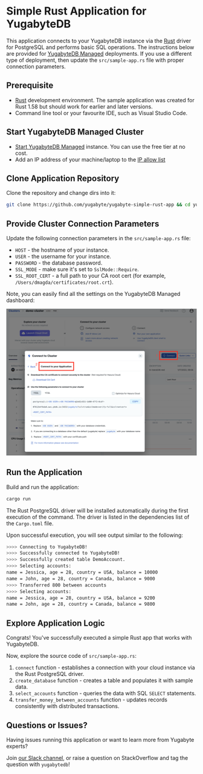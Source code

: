 # Simple Rust Application for YugabyteDB

This application connects to your YugabyteDB instance via the 
[Rust](https://github.com/sfackler/rust-postgres) driver for PostgreSQL and performs basic SQL operations. The instructions below are provided for [YugabyteDB Managed](https://cloud.yugabyte.com/) deployments. 
If you use a different type of deployment, then update the `src/sample-app.rs` file with proper connection parameters.

## Prerequisite

* [Rust](https://www.rust-lang.org/tools/install) development environment. The sample application was created for Rust 1.58 but should work for earlier and later versions.
* Command line tool or your favourite IDE, such as Visual Studio Code.

## Start YugabyteDB Managed Cluster

* [Start YugabyteDB Managed](https://docs.yugabyte.com/latest/yugabyte-cloud/cloud-quickstart/qs-add/) instance. You can use
the free tier at no cost.
* Add an IP address of your machine/laptop to the [IP allow list](https://docs.yugabyte.com/latest/yugabyte-cloud/cloud-secure-clusters/add-connections/#manage-ip-allow-lists)

## Clone Application Repository

Clone the repository and change dirs into it:

```bash
git clone https://github.com/yugabyte/yugabyte-simple-rust-app && cd yugabyte-simple-rust-app
```

## Provide Cluster Connection Parameters

Update the following connection parameters in the `src/sample-app.rs` file:
* `HOST` - the hostname of your instance.
* `USER` - the username for your instance.
* `PASSWORD` - the database password.
* `SSL_MODE`  - make sure it's set to `SslMode::Require`.
* `SSL_ROOT_CERT` - a full path to your CA root cert (for example, `/Users/dmagda/certificates/root.crt`). 

Note, you can easily find all the settings on the YugabyteDB Managed dashboard:

![image](resources/cloud_app_settings.png)

## Run the Application
 
Build and run the application:
```bash
cargo run
```

The Rust PostgreSQL driver will be installed automatically during the first execution of the command. The driver is listed in the dependencies list of the `Cargo.toml` file.

Upon successful execution, you will see output similar to the following:

```bash
>>>> Connecting to YugabyteDB!
>>>> Successfully connected to YugabyteDB!
>>>> Successfully created table DemoAccount.
>>>> Selecting accounts:
name = Jessica, age = 28, country = USA, balance = 10000
name = John, age = 28, country = Canada, balance = 9000
>>>> Transferred 800 between accounts
>>>> Selecting accounts:
name = Jessica, age = 28, country = USA, balance = 9200
name = John, age = 28, country = Canada, balance = 9800
```

## Explore Application Logic

Congrats! You've successfully executed a simple Rust app that works with YugabyteDB.

Now, explore the source code of `src/sample-app.rs`:
1. `connect` function - establishes a connection with your cloud instance via the Rust PostgreSQL driver.
2. `create_database` function - creates a table and populates it with sample data.
3. `select_accounts` function - queries the data with SQL `SELECT` statements.
4. `transfer_money_between_accounts` function - updates records consistently with distributed transactions.

## Questions or Issues?

Having issues running this application or want to learn more from Yugabyte experts?

Join [our Slack channel](https://communityinviter.com/apps/yugabyte-db/register),
or raise a question on StackOverflow and tag the question with `yugabytedb`!

